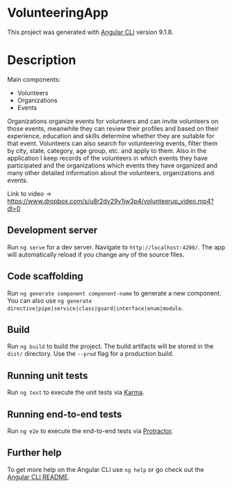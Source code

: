 # VolunteeringApp

This project was generated with [Angular CLI](https://github.com/angular/angular-cli) version 9.1.8.

# Description
Main components:
- Volunteers
- Organizations
- Events

Organizations organize events for volunteers and can invite volunteers on those events, meanwhile they can review their profiles and based on their experience, education and skills determine whether they are suitable for that event.
Volunteers can also search for volunteering events, filter them by city, state, category, age group, etc. and apply to them.
Also in the application I keep records of the volunteers in which events they have participated and the organizations which events they have organized and many other detailed information about the volunteers, organizations and events.

Link to video -> https://www.dropbox.com/s/u8r2dv29y1iw3p4/volunteerup_video.mp4?dl=0

## Development server

Run `ng serve` for a dev server. Navigate to `http://localhost:4200/`. The app will automatically reload if you change any of the source files.

## Code scaffolding

Run `ng generate component component-name` to generate a new component. You can also use `ng generate directive|pipe|service|class|guard|interface|enum|module`.

## Build

Run `ng build` to build the project. The build artifacts will be stored in the `dist/` directory. Use the `--prod` flag for a production build.

## Running unit tests

Run `ng test` to execute the unit tests via [Karma](https://karma-runner.github.io).

## Running end-to-end tests

Run `ng e2e` to execute the end-to-end tests via [Protractor](http://www.protractortest.org/).

## Further help

To get more help on the Angular CLI use `ng help` or go check out the [Angular CLI README](https://github.com/angular/angular-cli/blob/master/README.md).
